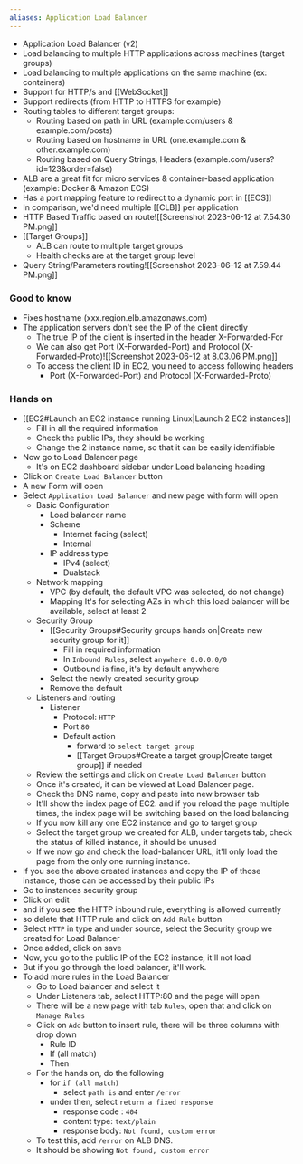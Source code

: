 ```yaml
---
aliases: Application Load Balancer
---
```

- Application Load Balancer (v2)
- Load balancing to multiple HTTP applications across machines (target groups)
- Load balancing to multiple applications on the same machine (ex: containers)
- Support for HTTP/s and [[WebSocket]]
- Support redirects (from HTTP to HTTPS for example)
- Routing tables to different target groups:
	- Routing based on path in URL (example.com/users & example.com/posts)
	- Routing based on hostname in URL (one.example.com & other.example.com)
	- Routing based on Query Strings, Headers (example.com/users?id=123&order=false)
- ALB are a great fit for micro services & container-based application (example: Docker & Amazon ECS)
- Has a port mapping feature to redirect to a dynamic port in [[ECS]]
- In comparison, we'd need multiple [[CLB]] per application
- HTTP Based Traffic based on route![[Screenshot 2023-06-12 at 7.54.30 PM.png]]
- [[Target Groups]]
	- ALB can route to multiple target groups
	- Health checks are at the target group level
- Query String/Parameters routing![[Screenshot 2023-06-12 at 7.59.44 PM.png]]

### Good to know
- Fixes hostname (xxx.region.elb.amazonaws.com)
- The application servers don't see the IP of the client directly
	- The true IP of the client is inserted in the header X-Forwarded-For
	- We can also get Port (X-Forwarded-Port) and Protocol (X-Forwarded-Proto)![[Screenshot 2023-06-12 at 8.03.06 PM.png]]
	- To access the client ID in EC2, you need to access following headers
		- Port (X-Forwarded-Port) and Protocol (X-Forwarded-Proto)

### Hands on
- [[EC2#Launch an EC2 instance running Linux|Launch 2 EC2 instances]]
	- Fill in all the required information
	- Check the public IPs, they should be working
	- Change the 2 instance name, so that it can be easily identifiable
- Now go to Load Balancer page
	- It's on EC2 dashboard sidebar under Load balancing heading
- Click on `Create Load Balancer` button
- A new Form will open
- Select `Application Load Balancer` and new page with form will open
	- Basic Configuration
		- Load balancer name
		- Scheme
			- Internet facing (select)
			- Internal
		- IP address type
			- IPv4 (select)
			- Dualstack
	- Network mapping
		- VPC (by default, the default VPC was selected, do not change)
		- Mapping
		  It's for selecting AZs in which this load balancer will be available, select at least 2
	- Security Group
		- [[Security Groups#Security groups hands on|Create new security group for it]]
			- Fill in required information
			- In `Inbound Rules`, select `anywhere 0.0.0.0/0`
			- Outbound is fine, it's by default anywhere
		- Select the newly created security group
		- Remove the default
	- Listeners and routing
		- Listener
			- Protocol: `HTTP`
			- Port `80`
			- Default action
				- forward to `select target group`
				- [[Target Groups#Create a target group|Create target group]] if needed
	- Review the settings and click on `Create Load Balancer` button
	- Once it's created, it can be viewed at Load Balancer page.
	- Check the DNS name, copy and paste into new browser tab
	- It'll show the index page of EC2. and if you reload the page multiple times, the index page will be switching based on the load balancing
	- If you now kill any one EC2 instance and go to target group
	- Select the target group we created for ALB, under targets tab, check the status of killed instance, it should be unused
	- If we now go and check the load-balancer URL, it'll only load the page from the only one running instance.
- If you see the above created instances and copy the IP of those instance, those can be accessed by their public IPs
- Go to instances security group
- Click on edit
- and if you see the HTTP inbound rule, everything is allowed currently
- so delete that HTTP rule and click on `Add Rule` button
- Select `HTTP` in type and under source, select the Security group we created for Load Balancer
- Once added, click on save
- Now, you go to the public IP of the EC2 instance, it'll not load
- But if you go through the load balancer, it'll work.
- To add more rules in the Load Balancer
	- Go to Load balancer and select it
	- Under Listeners tab, select HTTP:80 and the page will open
	- There will be a new page with tab `Rules`, open that and click on `Manage Rules`
	-  Click on `Add` button to insert rule, there will be three columns with drop down
		- Rule ID
		- If (all match)
		- Then
	- For the hands on, do the following
		- for `if (all match)`
			- select `path is` and enter `/error`
		- under then, select `return a fixed response`
			- response code : `404`
			- content type: `text/plain`
			- response body: `Not found, custom error`
	- To test this, add `/error` on ALB DNS.
	- It should be showing `Not found, custom error`
